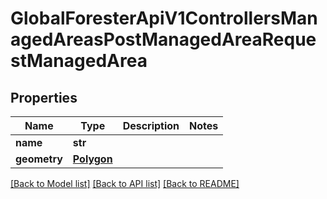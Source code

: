 # GlobalForesterApiV1ControllersManagedAreasPostManagedAreaRequestManagedArea

## Properties
Name | Type | Description | Notes
------------ | ------------- | ------------- | -------------
**name** | **str** |  | 
**geometry** | [**Polygon**](Polygon.md) |  | 

[[Back to Model list]](../README.md#documentation-for-models) [[Back to API list]](../README.md#documentation-for-api-endpoints) [[Back to README]](../README.md)

